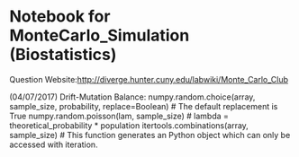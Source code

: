 # Notebook for MonteCarlo_Simulation (Biostatistics)

Question Website:http://diverge.hunter.cuny.edu/labwiki/Monte_Carlo_Club

(04/07/2017) Drift-Mutation Balance:
numpy.random.choice(array, sample_size, probability, replace=Boolean) # The default replacement is True
numpy.random.poisson(lam, sample_size) # lambda = theoretical_probability * population
itertools.combinations(array, sample_size) # This function generates an Python object which can only be accessed with iteration.
